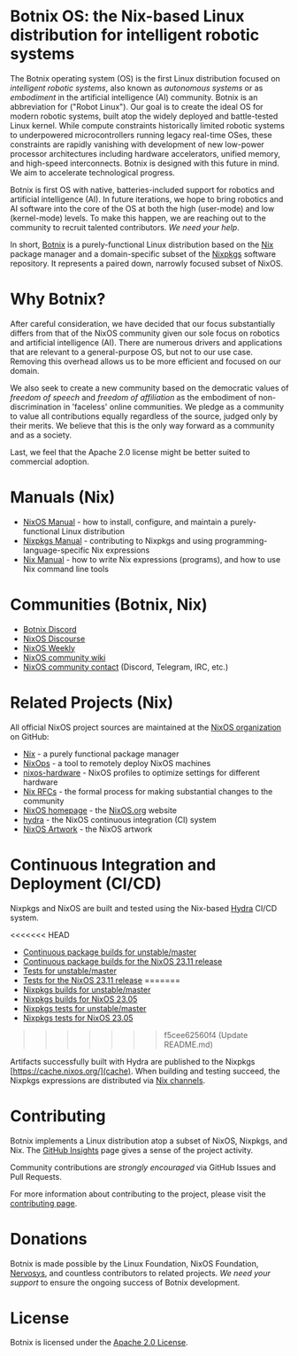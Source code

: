 # Botnix OS: the Nix-based Linux distribution for intelligent robotic systems

The Botnix operating system (OS) is the first Linux distribution focused on *intelligent robotic systems*, also known as
*autonomous systems* or as *embodiment* in the artificial intelligence (AI) community. Botnix is an abbreviation for
("Robot Linux"). Our goal is to create the ideal OS for modern robotic systems, built atop the widely deployed and
battle-tested Linux kernel. While compute constraints historically limited robotic systems to underpowered microcontrollers
running legacy real-time OSes, these constraints are rapidly vanishing with development of new low-power processor
architectures including hardware accelerators, unified memory, and high-speed interconnects. Botnix is designed with this
future in mind. We aim to accelerate technological progress.

Botnix is first OS with native, batteries-included support for robotics and artificial intelligence (AI). In future
iterations, we hope to bring robotics and AI software into the core of the OS at both the high (user-mode) and low
(kernel-mode) levels. To make this happen, we are reaching out to the community to recruit talented contributors.
*We need your help*.

In short, [Botnix](https://github.com/nervosys/botnix/) is a purely-functional Linux distribution based on the [Nix](https://nixos.org/nix/)
package manager and a domain-specific subset of the [Nixpkgs](https://github.com/nixos/nixpkgs/) software repository.
It represents a paired down, narrowly focused subset of NixOS.

# Why Botnix?

After careful consideration, we have decided that our focus substantially differs from that of the NixOS community given our sole
focus on robotics and artificial intelligence (AI). There are numerous drivers and applications that are relevant to a
general-purpose OS, but not to our use case. Removing this overhead allows us to be more efficient and focused on our domain.

We also seek to create a new community based on the democratic values of *freedom of speech* and *freedom of affiliation* as the
embodiment of non-discrimination in 'faceless' online communities. We pledge as a community to value all contributions equally
regardless of the source, judged only by their merits. We believe that this is the only way forward as a community and as a society.

Last, we feel that the Apache 2.0 license might be better suited to commercial adoption.

# Manuals (Nix)

* [NixOS Manual](https://nixos.org/nixos/manual/) - how to install, configure, and maintain a purely-functional Linux distribution
* [Nixpkgs Manual](https://nixos.org/nixpkgs/manual/) - contributing to Nixpkgs and using programming-language-specific Nix expressions
* [Nix Manual](https://nixos.org/nix/manual/) - how to write Nix expressions (programs), and how to use Nix command line tools

# Communities (Botnix, Nix)

* [Botnix Discord](https://discord.gg/mAHUWVgM/)
* [NixOS Discourse](https://discourse.nixos.org/)
* [NixOS Weekly](https://weekly.nixos.org/)
* [NixOS community wiki](https://nixos.wiki/)
* [NixOS community contact](https://nixos.wiki/wiki/Get_In_Touch#Chat) (Discord, Telegram, IRC, etc.)

# Related Projects (Nix)

All official NixOS project sources are maintained at the [NixOS organization](https://github.com/NixOS/) on GitHub:

* [Nix](https://github.com/NixOS/nix/) - a purely functional package manager
* [NixOps](https://github.com/NixOS/nixops/) - a tool to remotely deploy NixOS machines
* [nixos-hardware](https://github.com/NixOS/nixos-hardware/) - NixOS profiles to optimize settings for different hardware
* [Nix RFCs](https://github.com/NixOS/rfcs/) - the formal process for making substantial changes to the community
* [NixOS homepage](https://github.com/NixOS/nixos-homepage/) - the [NixOS.org](https://nixos.org/) website
* [hydra](https://github.com/NixOS/hydra/) - the NixOS continuous integration (CI) system
* [NixOS Artwork](https://github.com/NixOS/nixos-artwork/) - the NixOS artwork

# Continuous Integration and Deployment (CI/CD)

Nixpkgs and NixOS are built and tested using the Nix-based [Hydra](https://hydra.nixos.org/) CI/CD system.

<<<<<<< HEAD
* [Continuous package builds for unstable/master](https://hydra.nixos.org/jobset/nixos/trunk-combined)
* [Continuous package builds for the NixOS 23.11 release](https://hydra.nixos.org/jobset/nixos/release-23.11)
* [Tests for unstable/master](https://hydra.nixos.org/job/nixos/trunk-combined/tested#tabs-constituents)
* [Tests for the NixOS 23.11 release](https://hydra.nixos.org/job/nixos/release-23.11/tested#tabs-constituents)
=======
* [Nixpkgs builds for unstable/master](https://hydra.nixos.org/jobset/nixos/trunk-combined)
* [Nixpkgs builds for NixOS 23.05](https://hydra.nixos.org/jobset/nixos/release-23.05)
* [Nixpkgs tests for unstable/master](https://hydra.nixos.org/job/nixos/trunk-combined/tested#tabs-constituents)
* [Nixpkgs tests for NixOS 23.05](https://hydra.nixos.org/job/nixos/release-23.05/tested#tabs-constituents)
>>>>>>> f5cee62560f4 (Update README.md)

Artifacts successfully built with Hydra are published to the Nixpkgs [https://cache.nixos.org/](cache).
When building and testing succeed, the Nixpkgs expressions are distributed via [Nix channels](https://nixos.org/manual/nix/stable/package-management/channels.html).

# Contributing

Botnix implements a Linux distribution atop a subset of NixOS, Nixpkgs, and Nix.
The [GitHub Insights](https://github.com/nervosys/botnix/pulse/) page gives a sense of the project activity.

Community contributions are *strongly encouraged* via GitHub Issues and Pull Requests.

For more information about contributing to the project, please visit the [contributing page](https://github.com/nervosys/botnix/blob/master/CONTRIBUTING.md).

# Donations

Botnix is made possible by the Linux Foundation, NixOS Foundation, [Nervosys](https://nervosys.ai/), and countless
contributors to related projects. *We need your support* to ensure the ongoing success of Botnix development.

# License

Botnix is licensed under the [Apache 2.0 License](LICENSE).

